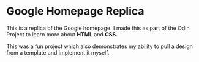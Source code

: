 # Google Homepage Replica

This is a replica of the Google homepage. I made this as part of the Odin Project to learn more about **HTML** and **CSS.**

This was a fun project which also demonstrates my ability to pull a design from a template and implement it myself.
